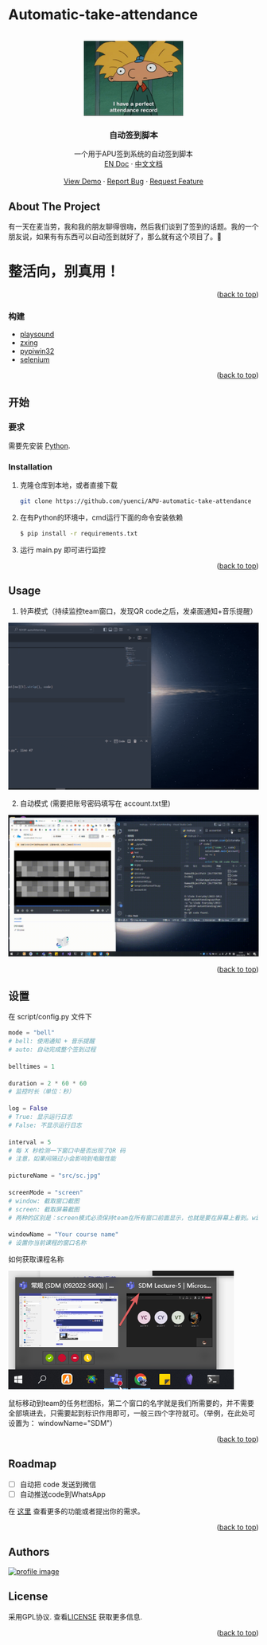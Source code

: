# Automatic-take-attendance

<!-- Improved compatibility of back to top link: See: https://github.com/othneildrew/Best-README-Template/pull/73 -->

<a name="readme-top"></a>

<!-- PROJECT LOGO -->

<br />
<div align="center">
  <a href="https://github.com/yuenci/APU-automatic-take-attendance">
    <img src="./src/slogan.gif" alt="Logo" width="200">
  </a>

<h3 align="center">自动签到脚本</h3>

<p align="center">
    一个用于APU签到系统的自动签到脚本
    <br />
    <a href="https://github.com/yuenci/APU-automatic-take-attendance/blob/master/README.md">EN Doc</a>
    ·
    <a href="https://github.com/yuenci/APU-automatic-take-attendance/blob/master/README_CN.md">中文文档</a>
    <br />
    <br />
    <a href="https://github.com/yuenci/APU-automatic-take-attendance/issues">View Demo</a>
    ·
    <a href="https://github.com/yuenci/APU-automatic-take-attendance/issues">Report Bug</a>
    ·
    <a href="https://github.com/yuenci/APU-automatic-take-attendance/issues">Request Feature</a>
  </p>
</div>

<!-- ABOUT THE PROJECT -->

## About The Project

有一天在麦当劳，我和我的朋友聊得很嗨，然后我们谈到了签到的话题。我的一个朋友说，如果有有东西可以自动签到就好了，那么就有这个项目了。🤣

<h1>整活向，别真用！</h1>

<p align="right">(<a href="#readme-top">back to top</a>)</p>

### 构建

* [playsound](https://github.com/TaylorSMarks/playsound)
* [zxing](https://github.com/dlenski/python-zxing)
* [pypiwin32](https://github.com/Googulator/pypiwin32)
* [selenium](https://github.com/seleniumhq/selenium)

<p align="right">(<a href="#readme-top">back to top</a>)</p>

<!-- GETTING STARTED -->

## 开始


### 要求

需要先安装 [Python](https://www.python.org/).

### Installation

1. 克隆仓库到本地，或者直接下载

   ```sh
   git clone https://github.com/yuenci/APU-automatic-take-attendance
   ```
2. 在有Python的环境中，cmd运行下面的命令安装依赖

   ```bash
   $ pip install -r requirements.txt
   ```
3. 运行 main.py 即可进行监控

<p align="right">(<a href="#readme-top">back to top</a>)</p>



<!-- USAGE EXAMPLES -->

## Usage

1. 铃声模式（持续监控team窗口，发现QR code之后，发桌面通知+音乐提醒）

![](./src/autoDemo1.gif)

2. 自动模式 (需要把账号密码填写在 account.txt里)

![](./src/autoDemo2.gif)

<p align="right">(<a href="#readme-top">back to top</a>)</p>

## 设置
在 script/config.py 文件下

```py
mode = "bell"
# bell: 使用通知 + 音乐提醒
# auto: 自动完成整个签到过程

belltimes = 1

duration = 2 * 60 * 60
# 监控时长（单位：秒）

log = False
# True: 显示运行日志
# False: 不显示运行日志

interval = 5
# 每 X 秒检测一下窗口中是否出现了QR 码
# 注意，如果间隔过小会影响到电脑性能

pictureName = "src/sc.jpg"

screenMode = "screen"
# window: 截取窗口截图
# screen: 截取屏幕截图
# 两种的区别是：screen模式必须保持team在所有窗口前面显示，也就是要在屏幕上看到。window模式下，无需保持team在前台显示，只要不关闭会议的窗口，就可以持续监控到

windowName = "Your course name"
# 设置你当前课程的窗口名称
```

如何获取课程名称

![1670320975548](src/window.png)

鼠标移动到team的任务栏图标，第二个窗口的名字就是我们所需要的，并不需要全部填进去，只需要起到标识作用即可，一般三四个字符就可。（举例，在此处可设置为： windowName="SDM"）

<p align="right">(<a href="#readme-top">back to top</a>)</p>

<!-- ROADMAP -->

## Roadmap

- [ ] 自动把 code 发送到微信
- [ ] 自动推送code到WhatsApp

在 [这里](https://github.com/yuenci/APU-automatic-take-attendance/issues) 查看更多的功能或者提出你的需求。

<p align="right">(<a href="#readme-top">back to top</a>)</p>

<!-- CONTRIBUTING -->

## Authors

<a href="https://github.com/yuenci" target="_blank" >
  <img src="https://github.com/yuenci/Laptop-Repair-Services-Management-System/blob/master/image/avatar-innis.png" alt="profile image" width="60px">
</a>

<!-- LICENSE -->

## License

采用GPL协议. 查看[LICENSE](./LICENSE) 获取更多信息.

<p align="right">(<a href="#readme-top">back to top</a>)</p>
